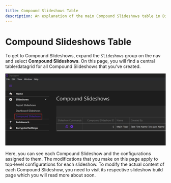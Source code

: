 ```yaml
---
title: Compound Slideshows Table
description: An explanation of the main Compound Slideshows table in Displagent.
---
```


# Compound Slideshows Table

To get to Compound Slideshows, expand the `Slideshows` group on the nav and select **Compound Slideshows**. On this page, you will find a central table/datagrid for all Compound Slideshows that you've created.

<p align="center">
  <img src="./main-compound-slideshow-table.png" />
</p>

Here, you can see each Compound Slideshow and the configurations assigned to them. The modifications that you make on this page apply to top-level configurations for each slideshow. To modify the actual content of each Compound Slideshow, you need to visit its respective slideshow build page which you will read more about soon.